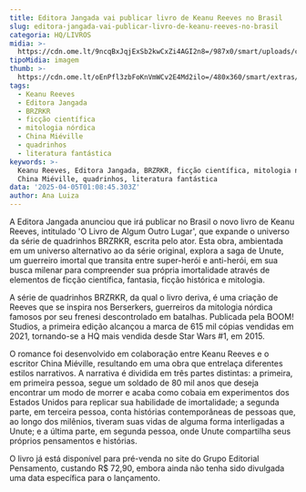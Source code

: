 ```yaml
---
title: Editora Jangada vai publicar livro de Keanu Reeves no Brasil
slug: editora-jangada-vai-publicar-livro-de-keanu-reeves-no-brasil
categoria: HQ/LIVROS
midia: >-
  https://cdn.ome.lt/9ncqBxJqjExSb2kwCxZi4AGI2n8=/987x0/smart/uploads/conteudo/fotos/Design_sem_nome_-_2025-04-04T201955.231.png
tipoMidia: imagem
thumb: >-
  https://cdn.ome.lt/oEnPfl3zbFoKnVmWCv2E4Md2ilo=/480x360/smart/extras/conteudos/Design_sem_nome_-_2025-04-04T201955.231.png
tags:
  - Keanu Reeves
  - Editora Jangada
  - BRZRKR
  - ficção científica
  - mitologia nórdica
  - China Miéville
  - quadrinhos
  - literatura fantástica
keywords: >-
  Keanu Reeves, Editora Jangada, BRZRKR, ficção científica, mitologia nórdica,
  China Miéville, quadrinhos, literatura fantástica
data: '2025-04-05T01:08:45.303Z'
author: Ana Luiza
---
```


A Editora Jangada anunciou que irá publicar no Brasil o novo livro de Keanu Reeves, intitulado 'O Livro de Algum Outro Lugar', que expande o universo da série de quadrinhos BRZRKR, escrita pelo ator. Esta obra, ambientada em um universo alternativo ao da série original, explora a saga de Unute, um guerreiro imortal que transita entre super-herói e anti-herói, em sua busca milenar para compreender sua própria imortalidade através de elementos de ficção científica, fantasia, ficção histórica e mitologia.

A série de quadrinhos BRZRKR, da qual o livro deriva, é uma criação de Reeves que se inspira nos Berserkers, guerreiros da mitologia nórdica famosos por seu frenesi descontrolado em batalhas. Publicada pela BOOM! Studios, a primeira edição alcançou a marca de 615 mil cópias vendidas em 2021, tornando-se a HQ mais vendida desde Star Wars #1, em 2015.

O romance foi desenvolvido em colaboração entre Keanu Reeves e o escritor China Miéville, resultando em uma obra que entrelaça diferentes estilos narrativos. A narrativa é dividida em três partes distintas: a primeira, em primeira pessoa, segue um soldado de 80 mil anos que deseja encontrar um modo de morrer e acaba como cobaia em experimentos dos Estados Unidos para replicar sua habilidade de imortalidade; a segunda parte, em terceira pessoa, conta histórias contemporâneas de pessoas que, ao longo dos milênios, tiveram suas vidas de alguma forma interligadas a Unute; e a última parte, em segunda pessoa, onde Unute compartilha seus próprios pensamentos e histórias.

O livro já está disponível para pré-venda no site do Grupo Editorial Pensamento, custando R$ 72,90, embora ainda não tenha sido divulgada uma data específica para o lançamento.
